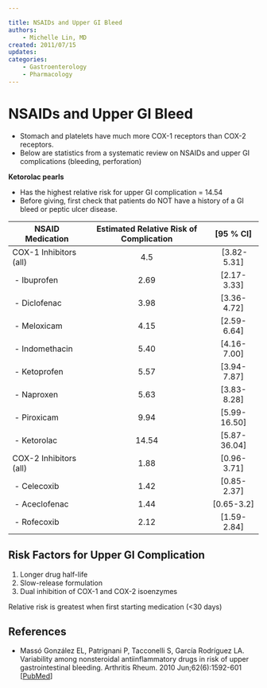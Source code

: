 ```yaml
---

title: NSAIDs and Upper GI Bleed
authors:
    - Michelle Lin, MD
created: 2011/07/15
updates:
categories:
    - Gastroenterology
    - Pharmacology
---
```


# NSAIDs and Upper GI Bleed

- Stomach and platelets have much more COX-1 receptors than COX-2 receptors.
- Below are statistics from a systematic review on NSAIDs and upper GI complications (bleeding, perforation)

**Ketorolac pearls**

- Has the highest relative risk for upper GI complication = 14.54
- Before giving, first check that patients do NOT have a history of a GI bleed or peptic ulcer disease.

| **NSAID Medication**                      | **Estimated Relative Risk of Complication** | **[95 % CI]** |
| ----------------------------------------- | :-----------------------------------------: | :-----------: |
| COX-1 Inhibitors (all)                    |                     4.5                     |   [3.82-5.31] |
|  - <span class="drug">Ibuprofen</span>    |                     2.69                    |  [2.17-3.33]  |
|  - <span class="drug">Diclofenac</span>   |                     3.98                    |  [3.36-4.72]  |
|  - <span class="drug">Meloxicam</span>    |                     4.15                    |  [2.59-6.64]  |
|  - <span class="drug">Indomethacin</span> |                     5.40                    |  [4.16-7.00]  |
|  - <span class="drug">Ketoprofen</span>   |                     5.57                    |  [3.94-7.87]  |
|  - <span class="drug">Naproxen</span>     |                     5.63                    |  [3.83-8.28]  |
|  - <span class="drug">Piroxicam</span>    |                     9.94                    |  [5.99-16.50] |
|  - <span class="drug">Ketorolac</span>    |                    14.54                    |  [5.87-36.04] |
| COX-2 Inhibitors (all)                    |                     1.88                    |  [0.96-3.71]  |
|  - <span class="drug">Celecoxib</span>    |                     1.42                    |  [0.85-2.37]  |
|  - <span class="drug">Aceclofenac</span>  |                     1.44                    |   [0.65-3.2]  |
|  - <span class="drug">Rofecoxib</span>    |                     2.12                    |  [1.59-2.84]  |

## Risk Factors for Upper GI Complication

1. Longer drug half-life
2. Slow-release formulation
3. Dual inhibition of COX-1 and COX-2 isoenzymes 

Relative risk is greatest when first starting medication (&lt;30 days)

## References

- Massó González EL, Patrignani P, Tacconelli S, García Rodríguez LA. Variability among nonsteroidal antiinflammatory drugs in risk of upper gastrointestinal bleeding. Arthritis Rheum. 2010 Jun;62(6):1592-601 [[PubMed](http://www.ncbi.nlm.nih.gov/pubmed/?term=20178131)]
